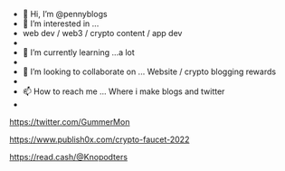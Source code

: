 - 👋 Hi, I’m @pennyblogs
- 👀 I’m interested in ...
- web dev / web3 / crypto content / app dev
- 
- 🌱 I’m currently learning ...a lot
- 
- 💞️ I’m looking to collaborate on ... Website / crypto blogging rewards
- 
- 📫 How to reach me ... Where i make blogs and twitter
- 
 https://twitter.com/GummerMon
 

https://www.publish0x.com/crypto-faucet-2022

https://read.cash/@Knopodters

<!---
pennyblogs/pennyblogs is a ✨ special ✨ repository because its `README.md` (this file) appears on your GitHub profile.
You can click the Preview link to take a look at your changes.
--->
